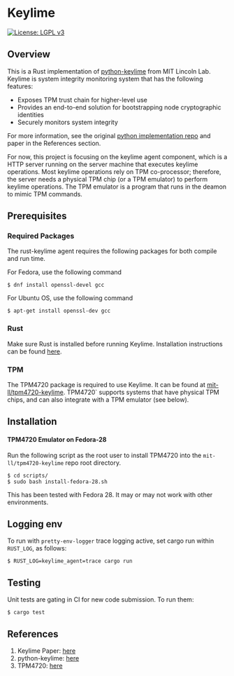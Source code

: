# Keylime

[![License: LGPL v3](https://img.shields.io/badge/License-LGPL%20v3-blue.svg)](https://www.gnu.org/licenses/lgpl-3.0)

## Overview

This is a Rust implementation of
[python-keylime](https://github.com/mit-ll/python-keylime) from MIT Lincoln
Lab.  Keylime is system integrity monitoring system that has the following
features:

* Exposes TPM trust chain for higher-level use
* Provides an end-to-end solution for bootstrapping node cryptographic
  identities
* Securely monitors system integrity

For more information, see the original [python implementation repo](https://github.com/mit-ll/python-keylime)
and paper in the References section.

For now, this project is focusing on the keylime agent component, which is a
HTTP server running on the server machine that executes keylime operations.
Most keylime operations rely on TPM co-processor; therefore, the server needs
a physical TPM chip (or a TPM emulator) to perform keylime operations.  The
TPM emulator is a program that runs in the deamon to mimic TPM commands.

## Prerequisites

### Required Packages
The rust-keylime agent requires the following packages for both compile and run time.

For Fedora, use the following command
```
$ dnf install openssl-devel gcc
```

For Ubuntu OS, use the following command
```
$ apt-get install openssl-dev gcc
```

### Rust

Make sure Rust is installed before running Keylime. Installation
instructions can be found [here](https://www.rust-lang.org/en-US/install.html).

### TPM
The TPM4720 package is required to use Keylime.  It can be found at
[mit-ll/tpm4720-keylime](https://github.com/mit-ll/tpm4720-keylime). TPM4720`
supports systems that have physical TPM chips, and can also integrate with
a TPM emulator (see below).

## Installation

#### TPM4720 Emulator on Fedora-28

Run the following script as the root user to install TPM4720 into the
`mit-ll/tpm4720-keylime` repo root directory.

```
$ cd scripts/
$ sudo bash install-fedora-28.sh
```

This has been tested with Fedora 28. It may or may not work with
other environments.

## Logging env

To run with `pretty-env-logger` trace logging active, set cargo run
within `RUST_LOG`, as follows:

    $ RUST_LOG=keylime_agent=trace cargo run

## Testing

Unit tests are gating in CI for new code submission.  To run them:

```
$ cargo test
```

## References
1. Keylime Paper: [here](https://github.com/mit-ll/python-keylime/blob/master/doc/tci-acm.pdf)
2. python-keylime: [here](https://github.com/mit-ll/python-keylime)
3. TPM4720: [here](https://github.com/mit-ll/tpm4720-keylime)
